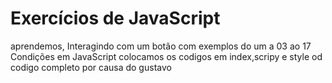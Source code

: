 # Exercícios de JavaScript  
aprendemos, Interagindo com um botão com exemplos do um a 03 ao 17 Condições em JavaScript colocamos os codigos em index,scripy e style od codigo completo por causa do gustavo